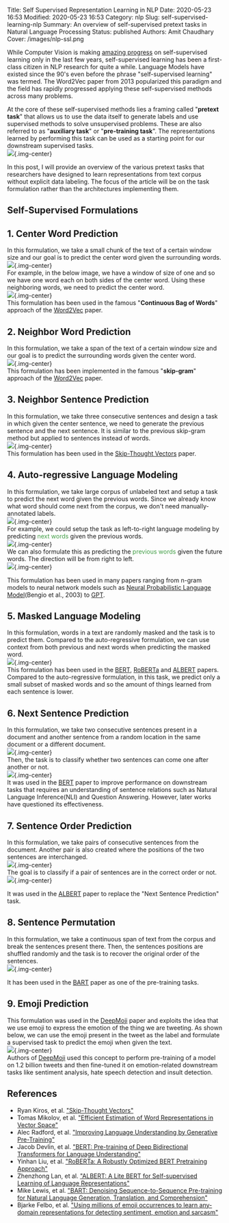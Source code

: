 Title: Self Supervised Representation Learning in NLP
Date: 2020-05-23 16:53
Modified: 2020-05-23 16:53
Category: nlp
Slug: self-supervised-learning-nlp
Summary: An overview of self-supervised pretext tasks in Natural Language Processing
Status: published
Authors: Amit Chaudhary
Cover: /images/nlp-ssl.png

While Computer Vision is making [amazing progress](https://amitness.com/2020/02/illustrated-self-supervised-learning/) on self-supervised learning only in the last few years, self-supervised learning has been a first-class citizen in NLP research for quite a while. Language Models have existed since the 90's even before the phrase "self-supervised learning" was termed. The Word2Vec paper from 2013 popularized this paradigm and the field has rapidly progressed applying these self-supervised methods across many problems.  

At the core of these self-supervised methods lies a framing called "**pretext task**" that allows us to use the data itself to generate labels and use supervised methods to solve unsupervised problems. These are also referred to as "**auxiliary task**" or "**pre-training task**". The representations learned by performing this task can be used as a starting point for our downstream supervised tasks.  
![](/images/nlp-ssl.png){.img-center}  

In this post, I will provide an overview of the various pretext tasks that researchers have designed to learn representations from text corpus without explicit data labeling. The focus of the article will be on the task formulation rather than the architectures implementing them.      

## Self-Supervised Formulations  
## 1. Center Word Prediction  
In this formulation, we take a small chunk of the text of a certain window size and our goal is to predict the center word given the surrounding words.  
![](/images/nlp-ssl-center-word-prediction.gif){.img-center}  
For example, in the below image, we have a window of size of one and so we have one word each on both sides of the center word. Using these neighboring words, we need to predict the center word.    
![](/images/nlp-ssl-cbow-explained.png){.img-center}  
This formulation has been used in the famous "**Continuous Bag of Words**" approach of the [Word2Vec](https://arxiv.org/abs/1301.3781) paper.  

## 2. Neighbor Word Prediction  
In this formulation, we take a span of the text of a certain window size and our goal is to predict the surrounding words given the center word.  
![](/images/nlp-ssl-neighbor-word-prediction.gif){.img-center}  
This formulation has been implemented in the famous "**skip-gram**" approach of the [Word2Vec](https://arxiv.org/abs/1301.3781) paper.  


## 3. Neighbor Sentence Prediction  
In this formulation, we take three consecutive sentences and design a task in which given the center sentence, we need to generate the previous sentence and the next sentence. It is similar to the previous skip-gram method but applied to sentences instead of words.  
![](/images/nlp-ssl-neighbor-sentence.gif){.img-center}  
This formulation has been used in the [Skip-Thought Vectors](https://arxiv.org/abs/1506.06726) paper.

## 4. Auto-regressive Language Modeling  
In this formulation, we take large corpus of unlabeled text and setup a task to predict the next word given the previous words. Since we already know what word should come next from the corpus, we don't need manually-annotated labels.  
![](/images/nlp-ssl-causal-language-modeling.gif){.img-center}   
For example, we could setup the task as left-to-right language modeling by predicting <span style="color: #439f47;">next words</span> given the previous words.  
![](/images/nlp-ssl-causal-language-modeling-steps.png){.img-center}  
We can also formulate this as predicting the <span style="color: #439f47;">previous words</span> given the future words. The direction will be from right to left.  
![](/images/nlp-ssl-causal-rtl.png){.img-center}  

This formulation has been used in many papers ranging from n-gram models to neural network models such as [Neural Probabilistic Language Model](http://www.jmlr.org/papers/volume3/bengio03a/bengio03a.pdf)(Bengio et al., 2003) to [GPT](https://s3-us-west-2.amazonaws.com/openai-assets/research-covers/language-unsupervised/language_understanding_paper.pdf).

## 5. Masked Language Modeling  
In this formulation, words in a text are randomly masked and the task is to predict them. Compared to the auto-regressive formulation, we can use context from both previous and next words when predicting the masked word.      
![](/images/nlp-ssl-masked-lm.png){.img-center}  
This formulation has been used in the [BERT](https://arxiv.org/abs/1810.04805), [RoBERTa](https://arxiv.org/abs/1907.11692) and [ALBERT](https://arxiv.org/abs/1909.11942) papers. Compared to the auto-regressive formulation, in this task, we predict only a small subset of masked words and so the amount of things learned from each sentence is lower.

## 6. Next Sentence Prediction  
In this formulation, we take two consecutive sentences present in a document and another sentence from a random location in the same document or a different document.  
![](/images/nlp-ssl-nsp-sampling.png){.img-center}  
Then, the task is to classify whether two sentences can come one after another or not.  
![](/images/nlp-ssl-next-sentence-prediction.png){.img-center}  
It was used in the [BERT](https://arxiv.org/abs/1810.04805) paper to improve performance on downstream tasks that requires an understanding of sentence relations such as Natural Language Inference(NLI) and Question Answering. However, later works have questioned its effectiveness.  

## 7. Sentence Order Prediction    
In this formulation, we take pairs of consecutive sentences from the document. Another pair is also created where the positions of the two sentences are interchanged.    
![](/images/nlp-ssl-sop-sampling.png){.img-center}  
The goal is to classify if a pair of sentences are in the correct order or not.  
![](/images/nlp-ssl-sop-example.png){.img-center}  

It was used in the [ALBERT](https://arxiv.org/abs/1909.11942) paper to replace the "Next Sentence Prediction" task.  

## 8. Sentence Permutation  
In this formulation, we take a continuous span of text from the corpus and break the sentences present there. Then, the sentences positions are shuffled randomly and the task is to recover the original order of the sentences.  
![](/images/nlp-ssl-sentence-permutation.gif){.img-center}  

It has been used in the [BART](https://arxiv.org/abs/1910.13461) paper as one of the pre-training tasks.  

## 9. Emoji Prediction  
This formulation was used in the [DeepMoji](https://arxiv.org/abs/1708.00524) paper and exploits the idea that we use emoji to express the emotion of the thing we are tweeting. As shown below, we can use the emoji present in the tweet as the label and formulate a supervised task to predict the emoji when given the text.  
![](/images/nlp-ssl-deepmoji.gif){.img-center}   
Authors of [DeepMoji](https://arxiv.org/abs/1708.00524) used this concept to perform pre-training of a model on 1.2 billion tweets and then fine-tuned it on emotion-related downstream tasks like sentiment analysis, hate speech detection and insult detection.  

## References
- Ryan Kiros, et al. ["Skip-Thought Vectors"](https://arxiv.org/abs/1506.06726)
- Tomas Mikolov, et al. ["Efficient Estimation of Word Representations in Vector Space"](https://arxiv.org/abs/1301.3781)
- Alec Radford, et al. ["Improving Language Understanding by Generative Pre-Training"](https://s3-us-west-2.amazonaws.com/openai-assets/research-covers/language-unsupervised/language_understanding_paper.pdf)
- Jacob Devlin, et al. ["BERT: Pre-training of Deep Bidirectional Transformers for Language Understanding"](https://arxiv.org/abs/1810.04805)
- Yinhan Liu, et al. ["RoBERTa: A Robustly Optimized BERT Pretraining Approach"](https://arxiv.org/abs/1907.11692)
- Zhenzhong Lan, et al. ["ALBERT: A Lite BERT for Self-supervised Learning of Language Representations"](https://arxiv.org/abs/1909.11942)
- Mike Lewis, et al. ["BART: Denoising Sequence-to-Sequence Pre-training for Natural Language Generation, Translation, and Comprehension"](https://arxiv.org/abs/1910.13461)
- Bjarke Felbo, et al. ["Using millions of emoji occurrences to learn any-domain representations for detecting sentiment, emotion and sarcasm"](https://arxiv.org/abs/1708.00524)  
